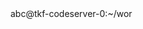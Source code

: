 <!-- BEGINNING OF PRE-COMMIT-TERRAFORM DOCS HOOK -->
<!-- END OF PRE-COMMIT-TERRAFORM DOCS HOOK -->abc@tkf-codeserver-0:~/wor
